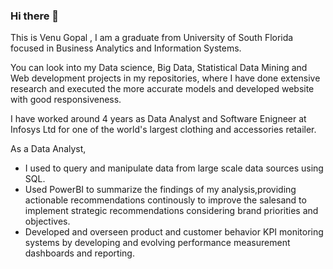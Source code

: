 ### Hi there 👋

This is Venu Gopal , I am a graduate from University of South Florida focused in Business Analytics and Information Systems.

You can look into my Data science, Big Data, Statistical Data Mining and Web development projects in my repositories, where I have done extensive research and executed the more accurate models and developed website with good responsiveness.

I have worked around 4 years as Data Analyst and Software Enigneer at Infosys Ltd for one of the world's largest clothing and accessories retailer.

As a Data Analyst,
* I used to query and manipulate data from large scale data sources using SQL.
* Used PowerBI to summarize the findings of my analysis,providing actionable recommendations continously to improve the salesand to implement strategic recommendations   considering brand priorities and objectives.
* Developed and overseen product and customer behavior KPI monitoring systems by developing and evolving performance measurement dashboards and reporting.



<!--
**vguddati/vguddati** is a ✨ _special_ ✨ repository because its `README.md` (this file) appears on your GitHub profile.

Here are some ideas to get you started:

- 🔭 I’m currently working on ...
- 🌱 I’m currently learning ...
- 👯 I’m looking to collaborate on ...
- 🤔 I’m looking for help with ...
- 💬 Ask me about ...
- 📫 How to reach me: ...
- 😄 Pronouns: ...
- ⚡ Fun fact: ...
-->
